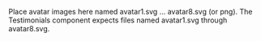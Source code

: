 Place avatar images here named avatar1.svg ... avatar8.svg (or png). The Testimonials component expects files named avatar1.svg through avatar8.svg.
